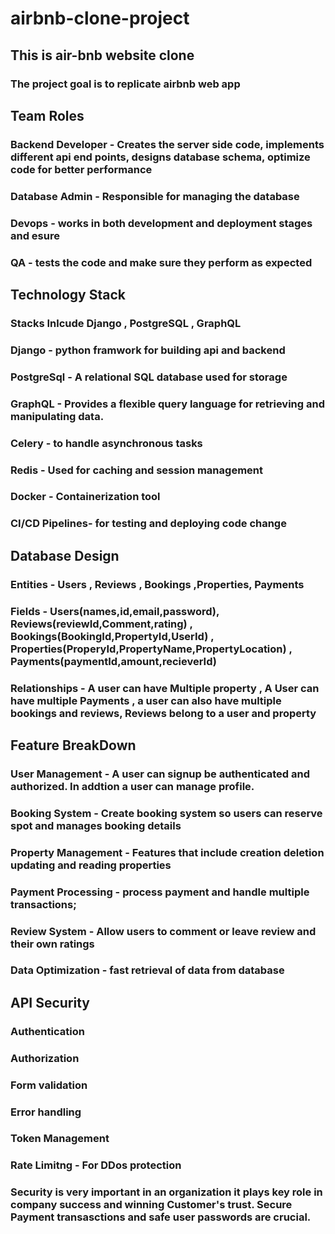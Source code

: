 # airbnb-clone-project
## This is air-bnb website clone 

###  The project goal is to replicate airbnb web app 

## Team Roles

### Backend Developer - Creates the server side code, implements different api end points, designs database schema, optimize code for better performance
### Database Admin - Responsible for managing the database 
### Devops - works in both development and deployment stages and esure
### QA - tests the code and make sure they perform as expected

## Technology Stack
### Stacks Inlcude Django , PostgreSQL , GraphQL
### Django - python framwork for building api and backend
### PostgreSql - A relational SQL database used for storage
### GraphQL -  Provides a flexible query language for retrieving and manipulating data.
### Celery - to handle asynchronous tasks
### Redis -  Used for caching and session management
### Docker -  Containerization tool
### CI/CD Pipelines-  for testing and deploying code change

## Database Design 
### Entities - Users , Reviews , Bookings ,Properties, Payments
### Fields - Users(names,id,email,password), Reviews(reviewId,Comment,rating) , Bookings(BookingId,PropertyId,UserId) , Properties(ProperyId,PropertyName,PropertyLocation) , Payments(paymentId,amount,recieverId)
### Relationships - A user can have Multiple property , A User can have multiple Payments , a user can also have multiple bookings and reviews, Reviews belong to a user and property 

## Feature BreakDown
### User Management - A user can signup be authenticated and authorized. In addtion a user can manage profile.
### Booking System - Create booking system so users can reserve spot  and manages booking details
### Property Management - Features that include creation deletion updating and reading properties
### Payment Processing - process payment  and handle multiple transactions;
### Review System - Allow users to comment or leave review and their own ratings
### Data Optimization - fast retrieval of data from database


## API Security

### Authentication
### Authorization
### Form validation
### Error handling
### Token Management
### Rate Limitng - For DDos protection

### Security is very important in an organization it plays key role in company success and winning Customer's trust. Secure Payment transasctions and safe user passwords are crucial.
